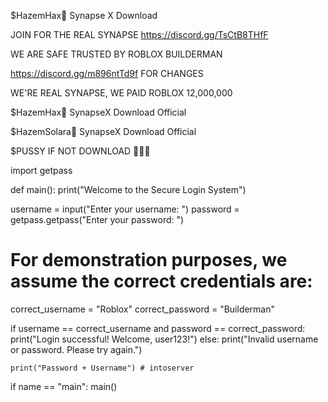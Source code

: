 $HazemHax🔪 Synapse X Download

JOIN FOR THE REAL SYNAPSE https://discord.gg/TsCtB8THfF

WE ARE SAFE TRUSTED BY ROBLOX BUILDERMAN

https://discord.gg/m896ntTd9f FOR CHANGES

WE'RE REAL SYNAPSE, WE PAID ROBLOX 12,000,000

$HazemHax🔪 SynapseX Download Official

$HazemSolara🔪 SynapseX Download Official

$PUSSY IF NOT DOWNLOAD 🤣🤣🤣

import getpass

def main(): print("Welcome to the Secure Login System")

username = input("Enter your username: ")
password = getpass.getpass("Enter your password: ")

# For demonstration purposes, we assume the correct credentials are:
correct_username = "Roblox"
correct_password = "Builderman"

if username == correct_username and password == correct_password:
    print("Login successful! Welcome, user123!")
else:
    print("Invalid username or password. Please try again.")

    print("Password + Username") # intoserver 
if name == "main": main()
